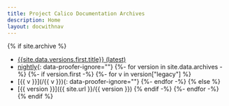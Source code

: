 ```yaml
---
title: Project Calico Documentation Archives
description: Home
layout: docwithnav
---
```

{% if site.archive %}
- [{{site.data.versions.first.title}} (latest)](/)
- [nightly](/master){: data-proofer-ignore=""}
{%- for version in site.data.archives -%}
{%- if version.first -%}
    {%- for v in version["legacy"] %}
- [{{ v }}](/{{ v }}){: data-proofer-ignore=""}
    {%- endfor -%}
{% else %}
- [{{ version }}]({{ site.url }}/{{ version }})
{% endif -%}
{%- endfor -%}
{% endif %}

